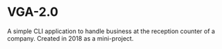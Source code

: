 # VGA-2.0
A simple CLI application to handle business at the reception counter of a company. Created in 2018 as a mini-project.

